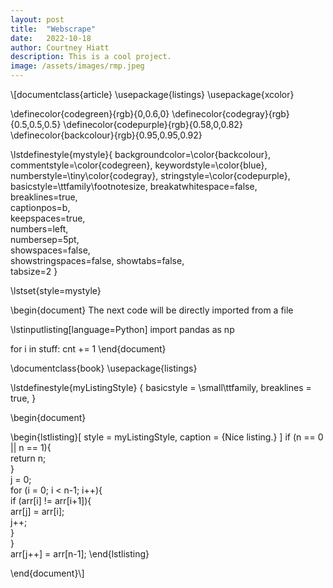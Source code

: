 ```yaml
---
layout: post
title:  "Webscrape"
date:   2022-10-18
author: Courtney Hiatt
description: This is a cool project.
image: /assets/images/rmp.jpeg
---
```

<script src="https://polyfill.io/v3/polyfill.min.js?features=es6"></script> <script id="MathJax-script" async src="https://cdn.jsdelivr.net/npm/mathjax@3/es5/tex-mml-chtml.js"></script>

\\[documentclass{article}
\usepackage{listings}
\usepackage{xcolor}

\definecolor{codegreen}{rgb}{0,0.6,0}
\definecolor{codegray}{rgb}{0.5,0.5,0.5}
\definecolor{codepurple}{rgb}{0.58,0,0.82}
\definecolor{backcolour}{rgb}{0.95,0.95,0.92}

\lstdefinestyle{mystyle}{
    backgroundcolor=\color{backcolour},   
    commentstyle=\color{codegreen},
    keywordstyle=\color{blue},
    numberstyle=\tiny\color{codegray},
    stringstyle=\color{codepurple},
    basicstyle=\ttfamily\footnotesize,
    breakatwhitespace=false,         
    breaklines=true,                 
    captionpos=b,                    
    keepspaces=true,                 
    numbers=left,                    
    numbersep=5pt,                  
    showspaces=false,                
    showstringspaces=false,
    showtabs=false,                  
    tabsize=2
}

\lstset{style=mystyle}

\begin{document}
The next code will be directly imported from a file

\lstinputlisting[language=Python]
import pandas as np

for i in stuff:
  cnt += 1
\end{document}



\documentclass{book}
\usepackage{listings}

\lstdefinestyle{myListingStyle} 
    {
        basicstyle = \small\ttfamily,
        breaklines = true,
    }

\begin{document}

\begin{lstlisting}[
    style = myListingStyle,
    caption = {Nice listing.}
    ]
    if (n == 0 || n == 1){    
        return n;        
    }        
    j = 0;    
    for (i = 0; i < n-1; i++){      
        if (arr[i] != arr[i+1]){        
            arr[j] = arr[i];       
            j++;      
        }       
    }      
    arr[j++] = arr[n-1]; 
\end{lstlisting}

\end{document}\\]

